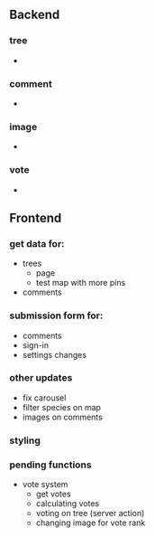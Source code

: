 ## Backend

### tree 

- 


### comment

- 

### image

- 

### vote

-



## Frontend
### get data for:
- trees 
  - page
  - test map with more pins
- comments

### submission form for:
- comments
- sign-in
- settings changes

### other updates
- fix carousel
- filter species on map
- images on comments

### styling


### pending functions
- vote system
  - get votes
  - calculating votes
  - voting on tree (server action)
  - changing image for vote rank

